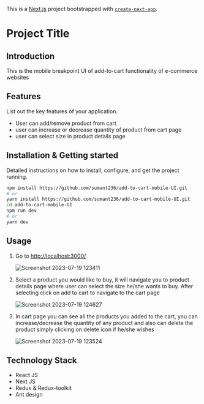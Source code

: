 This is a [Next.js](https://nextjs.org/) project bootstrapped with [`create-next-app`](https://github.com/vercel/next.js/tree/canary/packages/create-next-app).

# Project Title

## Introduction
This is the mobile breakpoint UI of add-to-cart functionality of e-commerce websites

## Features
List out the key features of your application.

- User can add/remove product from cart
- user can increase or decrease quantity of product from cart page
- user can select size in product details page

## Installation & Getting started
Detailed instructions on how to install, configure, and get the project running.

```bash
npm install https://github.com/sumant236/add-to-cart-mobile-UI.git
# or
yarn install https://github.com/sumant236/add-to-cart-mobile-UI.git
cd add-to-cart-mobile-UI
npm run dev
# or
yarn dev
```

## Usage
1. Go to [http://localhost:3000/](http://localhost:3000/)
   
   ![Screenshot 2023-07-19 123411](https://github.com/sumant236/add-to-cart-mobile-UI/assets/53209266/dda75801-fdfe-4e97-ac57-8519d8263558)
2. Select a product you would like to buy, it will navigate you to product details page where user can select the size he/she wants to buy. After selecting click on add to cart to navigate to the cart page

   ![Screenshot 2023-07-19 124627](https://github.com/sumant236/add-to-cart-mobile-UI/assets/53209266/a612f090-cdc7-4f1d-8b48-d48ddd18a583)
3. In cart page you can see all the products you added to the cart, you can increase/decrease the quantity of any product and also can delete the product simply clicking on delete icon if he/she wishes

   ![Screenshot 2023-07-19 123524](https://github.com/sumant236/add-to-cart-mobile-UI/assets/53209266/b27fdeef-de06-4020-98bc-f8bb2cdd02ae)

## Technology Stack
- React JS
- Next JS
- Redux & Redux-toolkit
- Ant design
